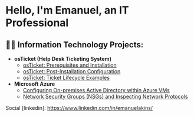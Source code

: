 <h1>Hello, I'm Emanuel, an IT Professional

<h2>👨‍💻 Information Technology Projects:</h2>

- <b>osTicket (Help Desk Ticketing System)</b>
  - [osTicket: Prerequisites and Installation](https://github.com/elamikins25/osticket-prereqs)
  - [osTicket: Post-Installation Configuration](https://github.com/elamikins25/post-install-config)
  - [osTicket: Ticket Lifecycle Examples](https://github.com/elamikins25/ticket-lifecycle)
- <b>Microsoft Azure</b>
  - [Configuring On-premises Active Directory within Azure VMs](https://github.com/elamikins25/configure-ad)
  - [Network Security Groups (NSGs) and Inspecting Network Protocols](https://github.com/elamikins25/azure-network-protocols)



Social
[linkedin]: https://www.linkedin.com/in/emanuelakins/
